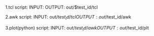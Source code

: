 1.tcl script:
    INPUT:
    OUTPUT: out/$test_id/tcl

2.awk script:
    INPUT: out/$test_id/tcl
    OUTPUT: out/$test_id/awk

3.plot(python) script:
    INPUT: out/$test_id/awk
    OUTPUT:out/$test_id/plt
